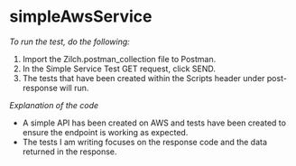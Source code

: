 # simpleAwsService

*To run the test, do the following:*

1. Import the Zilch.postman_collection file to Postman.
2. In the Simple Service Test GET request, click SEND.
3. The tests that have been created within the Scripts header under post-response will run.

*Explanation of the code*

* A simple API has been created on AWS and tests have been created to ensure the endpoint is working as expected.
* The tests I am writing focuses on the response code and the data returned in the response.